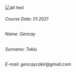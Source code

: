![alt text](https://github.com/KutayAkalin/GAIH_Student_Repo_Example/raw/main/img/logo.png?raw=true)



<h6> Course Date:  01.2021
<h6> Name:         Gencay
<h6> Surname:      Toklu
<h6> E-mail:       gencaycakir@gmail.com


